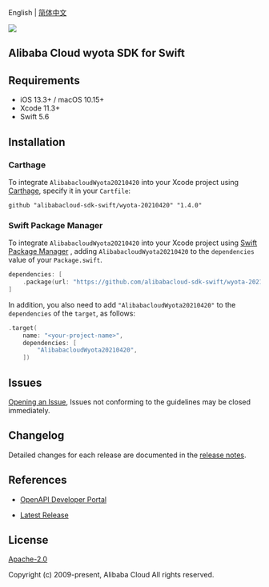 English | [简体中文](README-CN.md)

![](https://aliyunsdk-pages.alicdn.com/icons/AlibabaCloud.svg)

## Alibaba Cloud wyota SDK for Swift

## Requirements

- iOS 13.3+ / macOS 10.15+
- Xcode 11.3+
- Swift 5.6

## Installation

### Carthage

To integrate `AlibabacloudWyota20210420` into your Xcode project using [Carthage](https://github.com/Carthage/Carthage), specify it in your `Cartfile`:

```ogdl
github "alibabacloud-sdk-swift/wyota-20210420" "1.4.0"
```

### Swift Package Manager

To integrate `AlibabacloudWyota20210420` into your Xcode project using [Swift Package Manager](https://swift.org/package-manager/) , adding `AlibabacloudWyota20210420` to the `dependencies` value of your `Package.swift`.

```swift
dependencies: [
    .package(url: "https://github.com/alibabacloud-sdk-swift/wyota-20210420.git", from: "1.4.0")
]
```

In addition, you also need to add `"AlibabacloudWyota20210420"` to the `dependencies` of the `target`, as follows:

```swift
.target(
    name: "<your-project-name>",
    dependencies: [
        "AlibabacloudWyota20210420",
    ])
```

## Issues

[Opening an Issue](https://github.com/alibabacloud-sdk-swift/wyota-20210420/issues/new), Issues not conforming to the guidelines may be closed immediately.

## Changelog

Detailed changes for each release are documented in the [release notes](./ChangeLog.txt).

## References

* [OpenAPI Developer Portal](https://next.api.alibabacloud.com/home)
- [Latest Release](https://github.com/alibabacloud-sdk-swift/wyota-20210420)

## License

[Apache-2.0](http://www.apache.org/licenses/LICENSE-2.0)

Copyright (c) 2009-present, Alibaba Cloud All rights reserved.
